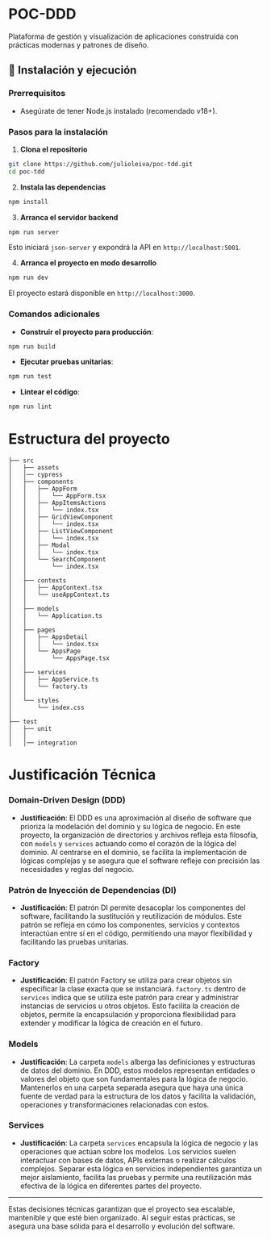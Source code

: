 # POC-DDD

Plataforma de gestión y visualización de aplicaciones construida con prácticas modernas y patrones de diseño.

## 🚀 Instalación y ejecución

### Prerrequisitos

- Asegúrate de tener Node.js instalado (recomendado v18+).

### Pasos para la instalación

1. **Clona el repositorio**

```bash
git clone https://github.com/julioleiva/poc-tdd.git
cd poc-tdd
```

2. **Instala las dependencias**

```bash
npm install
```

3. **Arranca el servidor backend**

```bash
npm run server
```

Esto iniciará `json-server` y expondrá la API en `http://localhost:5001`.

4. **Arranca el proyecto en modo desarrollo**

```bash
npm run dev
```

El proyecto estará disponible en `http://localhost:3000`.

### Comandos adicionales

- **Construir el proyecto para producción**: 

```bash
npm run build
```

- **Ejecutar pruebas unitarias**:

```bash
npm run test
```

- **Lintear el código**:

```bash
npm run lint
```

# Estructura del proyecto

    ├── src
    │   ├── assets
    │   │── cypress
    │   ├── components
    │   │   ├── AppForm
    │   │   │   └── AppForm.tsx
    │   │   ├── AppItemsActions
    │   │   │   └── index.tsx
    │   │   ├── GridViewComponent
    │   │   │   └── index.tsx
    │   │   ├── ListViewComponent
    │   │   │   └── index.tsx
    │   │   ├── Modal
    │   │   │   └── index.tsx
    │   │   └── SearchComponent
    │   │       └── index.tsx
    │   │
    │   ├── contexts
    │   │   ├── AppContext.tsx
    │   │   └── useAppContext.ts
    │   │
    │   ├── models
    │   │   └── Application.ts
    │   │
    │   ├── pages
    │   │   ├── AppsDetail
    │   │   │   └── index.tsx
    │   │   └── AppsPage
    │   │       └── AppsPage.tsx
    │   │
    │   ├── services
    │   │   ├── AppService.ts
    │   │   └── factory.ts
    │   │
    │   └── styles
    │       └── index.css
    │
    ├── test
    │   ├── unit
    │   │
    │   │── integration
    


# Justificación Técnica

### Domain-Driven Design (DDD)

- **Justificación**: El DDD es una aproximación al diseño de software que prioriza la modelación del dominio y su lógica de negocio. En este proyecto, la organización de directorios y archivos refleja esta filosofía, con `models` y `services` actuando como el corazón de la lógica del dominio. Al centrarse en el dominio, se facilita la implementación de lógicas complejas y se asegura que el software refleje con precisión las necesidades y reglas del negocio.

### Patrón de Inyección de Dependencias (DI)

- **Justificación**: El patrón DI permite desacoplar los componentes del software, facilitando la sustitución y reutilización de módulos. Este patrón se refleja en cómo los componentes, servicios y contextos interactúan entre sí en el código, permitiendo una mayor flexibilidad y facilitando las pruebas unitarias.

### Factory

- **Justificación**: El patrón Factory se utiliza para crear objetos sin especificar la clase exacta que se instanciará. `factory.ts` dentro de `services` indica que se utiliza este patrón para crear y administrar instancias de servicios u otros objetos. Esto facilita la creación de objetos, permite la encapsulación y proporciona flexibilidad para extender y modificar la lógica de creación en el futuro.

### Models

- **Justificación**: La carpeta `models` alberga las definiciones y estructuras de datos del dominio. En DDD, estos modelos representan entidades o valores del objeto que son fundamentales para la lógica de negocio. Mantenerlos en una carpeta separada asegura que haya una única fuente de verdad para la estructura de los datos y facilita la validación, operaciones y transformaciones relacionadas con estos.

### Services

- **Justificación**: La carpeta `services` encapsula la lógica de negocio y las operaciones que actúan sobre los modelos. Los servicios suelen interactuar con bases de datos, APIs externas o realizar cálculos complejos. Separar esta lógica en servicios independientes garantiza un mejor aislamiento, facilita las pruebas y permite una reutilización más efectiva de la lógica en diferentes partes del proyecto.

---

Estas decisiones técnicas garantizan que el proyecto sea escalable, mantenible y que esté bien organizado. Al seguir estas prácticas, se asegura una base sólida para el desarrollo y evolución del software.